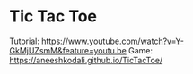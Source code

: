 # Tic Tac Toe 

Tutorial: https://www.youtube.com/watch?v=Y-GkMjUZsmM&feature=youtu.be
Game: https://aneeshkodali.github.io/TicTacToe/